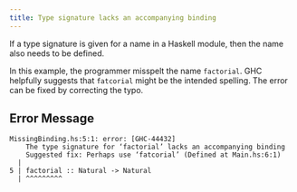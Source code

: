 ```yaml
---
title: Type signature lacks an accompanying binding
---
```


If a type signature is given for a name in a Haskell module, then the name also needs to be defined.

In this example, the programmer misspelt the name `factorial`.
GHC helpfully suggests that `fatcorial` might be the intended spelling.
The error can be fixed by correcting the typo.

## Error Message

```
MissingBinding.hs:5:1: error: [GHC-44432]
    The type signature for ‘factorial’ lacks an accompanying binding
    Suggested fix: Perhaps use ‘fatcorial’ (Defined at Main.hs:6:1)
  |
5 | factorial :: Natural -> Natural
  | ^^^^^^^^^
```